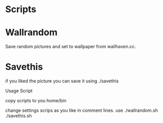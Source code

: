 # Scripts

<h1>Wallrandom</h1>

Save random pictures and set to wallpaper from wallhaven.cc.

<h1>Savethis</h1>

if you liked the picture you can save it using ./savethis

Usage Script

copy scripts to you home/bin

change settings scrips as you like in comment lines.
use ./wallrandom.sh ./savethis.sh

